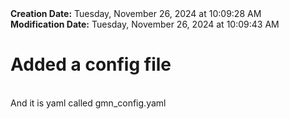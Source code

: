 <div><b>Creation Date:</b> Tuesday, November 26, 2024 at 10:09:28 AM<br></div>
<div><b>Modification Date:</b> Tuesday, November 26, 2024 at 10:09:43 AM<br></div>
<div><h1>Added a config file</h1></div>
<div><br></div>
<div>And it is yaml called gmn_config.yaml</div>

